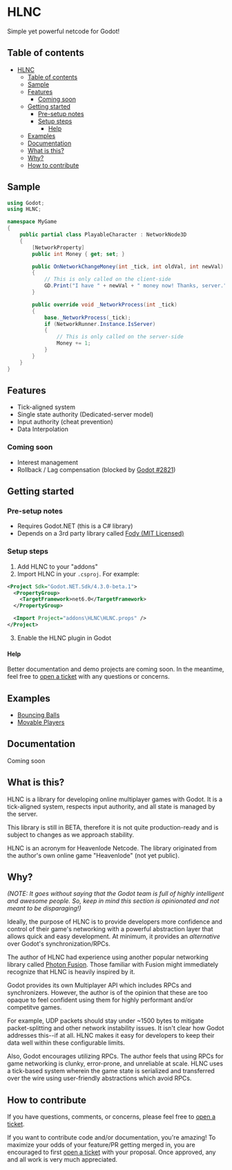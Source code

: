 # HLNC

Simple yet powerful netcode for Godot!

## Table of contents
- [HLNC](#hlnc)
  - [Table of contents](#table-of-contents)
  - [Sample](#sample)
  - [Features](#features)
    - [Coming soon](#coming-soon)
  - [Getting started](#getting-started)
    - [Pre-setup notes](#pre-setup-notes)
    - [Setup steps](#setup-steps)
      - [Help](#help)
  - [Examples](#examples)
  - [Documentation](#documentation)
  - [What is this?](#what-is-this)
  - [Why?](#why)
  - [How to contribute](#how-to-contribute)

## Sample

```cs
using Godot;
using HLNC;

namespace MyGame
{
	public partial class PlayableCharacter : NetworkNode3D
	{
		[NetworkProperty]
		public int Money { get; set; }

		public OnNetworkChangeMoney(int _tick, int oldVal, int newVal)
		{
			// This is only called on the client-side
			GD.Print("I have " + newVal + " money now! Thanks, server.");
		}

		public override void _NetworkProcess(int _tick)
		{
			base._NetworkProcess(_tick);
			if (NetworkRunner.Instance.IsServer)
			{
				// This is only called on the server-side
				Money += 1;
			}
		}
	}
}
```

## Features

* Tick-aligned system
* Single state authority (Dedicated-server model)
* Input authority (cheat prevention)
* Data Interpolation

### Coming soon
* Interest management
* Rollback / Lag compensation (blocked by [Godot #2821](https://github.com/godotengine/godot-proposals/issues/2821))

## Getting started

### Pre-setup notes

* Requires Godot.NET (this is a C# library)
* Depends on a 3rd party library called [Fody (MIT Licensed)](https://github.com/Fody/Home)

### Setup steps

1. Add HLNC to your "addons"
2. Import HLNC in your `.csproj`. For example:
```xml
<Project Sdk="Godot.NET.Sdk/4.3.0-beta.1">
  <PropertyGroup>
    <TargetFramework>net6.0</TargetFramework>
  </PropertyGroup>

  <Import Project="addons\HLNC\HLNC.props" />
</Project>
```
3. Enable the HLNC plugin in Godot

#### Help
Better documentation and demo projects are coming soon. In the meantime, feel free to [open a ticket](https://github.com/Heavenlode/HLNC/issues/new) with any questions or concerns.

## Examples
* [Bouncing Balls](https://github.com/Heavenlode/HLNC-Demo-BouncingBalls/tree/main)
* [Movable Players](https://github.com/Heavenlode/HLNC-Demo-MovablePlayers)

## Documentation

Coming soon

## What is this?

HLNC is a library for developing online multiplayer games with Godot. It is a tick-aligned system, respects input authority, and all state is managed by the server.

This library is still in BETA, therefore it is not quite production-ready and is subject to changes as we approach stability.

HLNC is an acronym for Heavenlode Netcode. The library originated from the author's own online game "Heavenlode" (not yet public).

## Why?

_(NOTE: It goes without saying that the Godot team is full of highly intelligent and awesome people. So, keep in mind this section is opinionated and not meant to be disparaging!)_

Ideally, the purpose of HLNC is to provide developers more confidence and control of their game's networking with a powerful abstraction layer that allows quick and easy development. At minimum, it provides an *alternative* over Godot's synchronization/RPCs.

The author of HLNC had experience using another popular networking library called [Photon Fusion](https://www.photonengine.com/fusion). Those familiar with Fusion might immediately recognize that HLNC is heavily inspired by it.

Godot provides its own Multiplayer API which includes RPCs and synchronizers. However, the author is of the opinion that these are too opaque to feel confident using them for highly performant and/or competitve games.

For example, UDP packets should stay under ~1500 bytes to mitigate packet-splitting and other network instability issues. It isn't clear how Godot addresses this--if at all. HLNC makes it easy for developers to keep their data well within these configurable limits.

Also, Godot encourages utilizing RPCs. The author feels that using RPCs for game networking is clunky, error-prone, and unreliable at scale. HLNC uses a tick-based system wherein the game state is serialized and transferred over the wire using user-friendly abstractions which avoid RPCs.

## How to contribute

If you have questions, comments, or concerns, please feel free to [open a ticket](https://github.com/Heavenlode/HLNC/issues/new).

If you want to contribute code and/or documentation, you're amazing! To maximize your odds of your feature/PR getting merged in, you are encouraged to first [open a ticket](https://github.com/Heavenlode/HLNC/issues/new) with your proposal. Once approved, any and all work is very much appreciated.